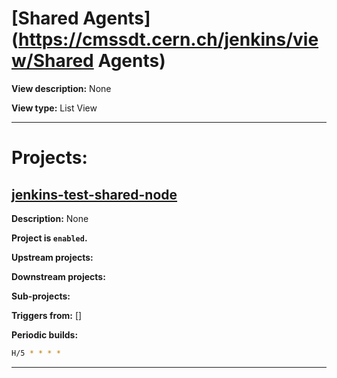 # [Shared Agents](https://cmssdt.cern.ch/jenkins/view/Shared Agents)

**View description:** None

**View type:** List View

---

# Projects:

## [jenkins-test-shared-node](https://cmssdt.cern.ch/jenkins/job/jenkins-test-shared-node)

**Description:** None

**Project is `enabled`.**

**Upstream projects:**

**Downstream projects:**

**Sub-projects:**

**Triggers from:** []


**Periodic builds:**
```bash
H/5 * * * *
```

---

